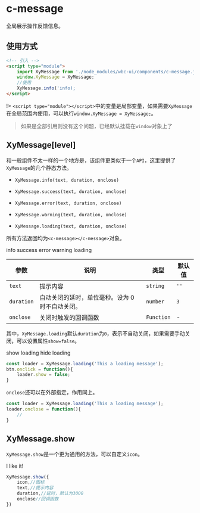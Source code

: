 # c-message

全局展示操作反馈信息。

## 使用方式

```html
<!-- 引入 -->
<script type="module">
    import XyMessage from './node_modules/wbc-ui/components/c-message.js';
    window.XyMessage = XyMessage;
    //使用
    XyMessage.info('info);
</script>
```
!> `<script type="module"></script>`中的变量是局部变量，如果需要`XyMessage`在全局范围内使用，可以执行`window.XyMessage = XyMessage;`。

> 如果是全部引用则没有这个问题，已经默认挂载在`window`对象上了

## XyMessage[level]

和一般组件不太一样的一个地方是，该组件更类似于一个`API`，这里提供了`XyMessage`的几个静态方法。

* `XyMessage.info(text, duration, onclose)`

* `XyMessage.success(text, duration, onclose)`

* `XyMessage.error(text, duration, onclose)`

* `XyMessage.warning(text, duration, onclose)`

* `XyMessage.loading(text, duration, onclose)`

所有方法返回均为`<c-message></c-message>`对象。

<c-button type="primary" onclick="XyMessage.info('This a info message')">info</c-button>
<c-button type="primary" onclick="XyMessage.success('This a success message')">success</c-button>
<c-button type="primary" onclick="XyMessage.error('This a error message')">error</c-button>
<c-button type="primary" onclick="XyMessage.warning('This a warning message')">warning</c-button>
<c-button type="primary" onclick="XyMessage.loading('This a loading message')">loading</c-button>

|参数|说明|类型|默认值|
|---|---|---|---|
|`text`|提示内容|`string`|`''`|
|`duration`|自动关闭的延时，单位毫秒。设为 0 时不自动关闭。|`number`|`3`|
|`onclose`|关闭时触发的回调函数|`Function`|-|

其中，`XyMessage.loading`默认`duration`为`0`，表示不自动关闭，如果需要手动关闭，可以设置属性`show=false`。

<c-button type="primary" onclick="this.loader = XyMessage.loading('This a loading message')">show loading</c-button>
<c-button type="primary" onclick="this.previousElementSibling.loader.show = false">hide loading</c-button>

```js
const loader = XyMessage.loading('This a loading message');
btn.onclick = function(){
    loader.show = false;
}
```

`onclose`还可以在外部指定，作用同上。

```js
const loader = XyMessage.loading('This a loading message');
loader.onclose = function(){
    //
}
```

## XyMessage.show

`XyMessage.show`是一个更为通用的方法，可以自定义`icon`。

<c-button type="primary" onclick="XyMessage.show({icon:'like',text:'I like it!'})">I like it!</c-button>

```js
XyMessage.show({
    icon,//图标
    text,//提示内容
    duration,//延时，默认为3000
    onclose//回调函数
})
```
